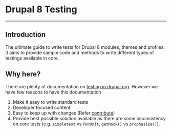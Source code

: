 # Drupal 8 Testing

---

## Introduction

The ultimate guide to write tests for Drupal 8 modules, themes and profiles. It aims to provide sample code and methods to write different types of testings available in core.


## Why here?
There are plenty of documentation on [testing in drupal.org](https://www.drupal.org/docs/testing). However we have few reasons to have this documentation

1. Make it easy to write standard tests
2. Developer focused content
3. Easy to keep up with changes (Refer [contribute]())
4. Provide best possible solution available as there are some inconsistency on core tests (e.g. `simpletest` vs `PHPUnit`, `getMock()` vs `prophesize()`).

